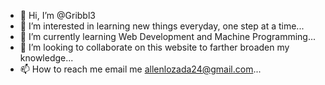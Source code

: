 - 👋 Hi, I’m @Gribbl3
- 👀 I’m interested in learning new things everyday, one step at a time...
- 🌱 I’m currently learning Web Development and Machine Programming...
- 💞️ I’m looking to collaborate on this website to farther broaden my knowledge...
- 📫 How to reach me email me allenlozada24@gmail.com...

<!---
Gribbl3/Gribbl3 is a ✨ special ✨ repository because its `README.md` (this file) appears on your GitHub profile.
You can click the Preview link to take a look at your changes.
--->
